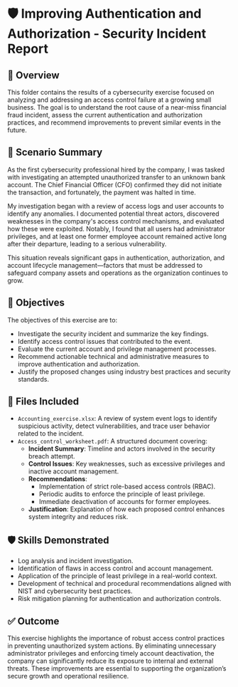 # 🛡️ Improving Authentication and Authorization - Security Incident Report

## 📌 Overview

This folder contains the results of a cybersecurity exercise focused on analyzing and addressing an access control failure at a growing small business. The goal is to understand the root cause of a near-miss financial fraud incident, assess the current authentication and authorization practices, and recommend improvements to prevent similar events in the future.

## 🧩 Scenario Summary

As the first cybersecurity professional hired by the company, I was tasked with investigating an attempted unauthorized transfer to an unknown bank account. The Chief Financial Officer (CFO) confirmed they did not initiate the transaction, and fortunately, the payment was halted in time. 

My investigation began with a review of access logs and user accounts to identify any anomalies. I documented potential threat actors, discovered weaknesses in the company's access control mechanisms, and evaluated how these were exploited. Notably, I found that all users had administrator privileges, and at least one former employee account remained active long after their departure, leading to a serious vulnerability.

This situation reveals significant gaps in authentication, authorization, and account lifecycle management—factors that must be addressed to safeguard company assets and operations as the organization continues to grow.

## 🎯 Objectives

The objectives of this exercise are to:

* Investigate the security incident and summarize the key findings.
* Identify access control issues that contributed to the event.
* Evaluate the current account and privilege management processes.
* Recommend actionable technical and administrative measures to improve authentication and authorization.
* Justify the proposed changes using industry best practices and security standards.

## 📁 Files Included

* `Accounting_exercise.xlsx`: A review of system event logs to identify suspicious activity, detect vulnerabilities, and trace user behavior related to the incident.
* `Access_control_worksheet.pdf`: A structured document covering:
  - **Incident Summary**: Timeline and actors involved in the security breach attempt.
  - **Control Issues**: Key weaknesses, such as excessive privileges and inactive account management.
  - **Recommendations**:
    - Implementation of strict role-based access controls (RBAC).
    - Periodic audits to enforce the principle of least privilege.
    - Immediate deactivation of accounts for former employees.
  - **Justification**: Explanation of how each proposed control enhances system integrity and reduces risk.

## 🛡️ Skills Demonstrated

* Log analysis and incident investigation.
* Identification of flaws in access control and account management.
* Application of the principle of least privilege in a real-world context.
* Development of technical and procedural recommendations aligned with NIST and cybersecurity best practices.
* Risk mitigation planning for authentication and authorization controls.

## ✅ Outcome

This exercise highlights the importance of robust access control practices in preventing unauthorized system actions. By eliminating unnecessary administrator privileges and enforcing timely account deactivation, the company can significantly reduce its exposure to internal and external threats. These improvements are essential to supporting the organization’s secure growth and operational resilience.

